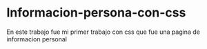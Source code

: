 # Informacion-persona-con-css
En este trabajo fue mi primer trabajo con css que fue una pagina de informacion personal
